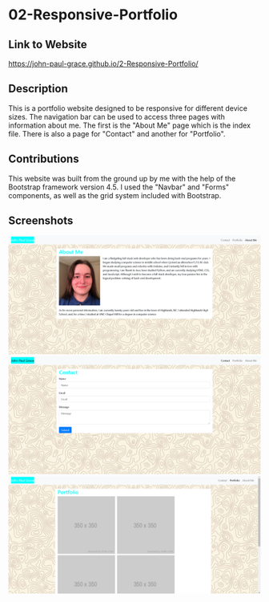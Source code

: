 # 02-Responsive-Portfolio

## Link to Website
https://john-paul-grace.github.io/2-Responsive-Portfolio/

## Description

This is a portfolio website designed to be responsive for different device sizes. The navigation bar can be used to access three pages with information about me. The first is the "About Me" page which is the index file. There is also a page for "Contact" and another for "Portfolio". 

## Contributions

This website was built from the ground up by me with the help of the Bootstrap framework version 4.5. I used the "Navbar" and "Forms" components, as well as the grid system included with Bootstrap.

## Screenshots
![ScreenShot](./assets/images/Screenshot-1.PNG)
![ScreenShot](./assets/images/Screenshot-2.PNG)
![ScreenShot](./assets/images/Screenshot-3.PNG)

